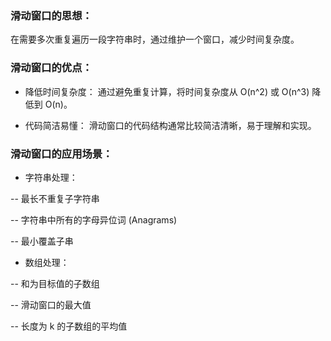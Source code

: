 ### 滑动窗口的思想：
在需要多次重复遍历一段字符串时，通过维护一个窗口，减少时间复杂度。
### 滑动窗口的优点：

- 降低时间复杂度： 通过避免重复计算，将时间复杂度从 O(n^2) 或 O(n^3) 降低到 O(n)。

- 代码简洁易懂： 滑动窗口的代码结构通常比较简洁清晰，易于理解和实现。

### 滑动窗口的应用场景：

- 字符串处理：

-- 最长不重复子字符串

-- 字符串中所有的字母异位词 (Anagrams)

-- 最小覆盖子串

- 数组处理：

-- 和为目标值的子数组

-- 滑动窗口的最大值

-- 长度为 k 的子数组的平均值
